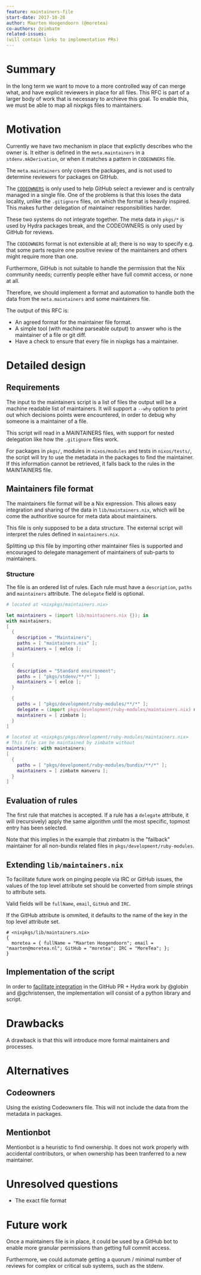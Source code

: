 ```yaml
---
feature: maintainers-file
start-date: 2017-10-28
author: Maarten Hoogendoorn (@moretea)
co-authors: @zimbatm
related-issues: 
(will contain links to implementation PRs)
---
```


# Summary
[summary]: #summary

In the long term we want to move to a more controlled way of can merge what, and have explicit
reviewers in place for all files.
This RFC is part of a larger body of work that is necessary to archieve this goal.
To enable this, we must be able to map all nixpkgs files to maintainers.


# Motivation
[motivation]: #motivation
<!--  Why are we doing this? -->
Currently we have two mechanism in place that explictly describes who the owner is.
It either is defined in the `meta.maintainers` in a `stdenv.mkDerivation`, or when it matches a
pattern in `CODEOWNERS` file.

The `meta.maintainers` only covers the packages, and is not used to determine reviewers
for packages on GitHub.

The [`CODEOWNERS`](https://help.github.com/articles/about-codeowners/)
is only used to help GitHub select a reviewer and is centrally managed in a single file.
One of the problems is that this loses the data locality, unlike the `.gitignore` files, on which
the format is heavily inspired.
This makes further delegation of maintainer responsibilities harder.

These two systems do not integrate together.
The meta data in `pkgs/*` is used by Hydra packages break, and the CODEOWNERS is only used by
GitHub for reviews.

The `CODEOWNERS` format is not extensible at all; there is no way to specify e.g. that some parts
require one positive review of the maintainers and others might require more than one.

Furthermore, GitHub is not suitable to handle the permission that the Nix community needs;
currently people either have full commit access, or none at all.

Therefore, we should implement a format and automation to handle both the data from the
`meta.maintainers` and some maintainers file.

The output of this RFC is:
- An agreed format for the maintainer file format.
- A simple tool (with machine parseable output) to answer who is the maintainer
  of a file or git diff.
- Have a check to ensure that every file in nixpkgs has a maintainer.


# Detailed design
[design]: #detailed-design

<!-- This is the bulk of the RFC. Explain the design in enough detail for somebody
familiar with the ecosystem to understand, and implement.  This should get
into specifics and corner-cases, and include examples of how the feature is
used. -->

## Requirements
The input to the maintainers script is a list of files the output will be a machine readable list
of maintainers. It will support a `--why` option to print out which decisions points were
encountered, in order to debug why someone is a maintainer of a file.

This script will read in a MAINTAINERS files, with support for nested delegation like how the
`.gitignore` files work.

For packages in `pkgs/`, modules in `nixos/modules` and tests in `nixos/tests/`, the script will try to use the metadata in the packages to find the maintainer.
If this information cannot be retrieved, it falls back to the rules in the MAINTAINERS file.


## Maintainers file format
The maintainers file format will be a Nix expression.
This allows easy integration and sharing of the data in `lib/maintainers.nix`,
which will be come the authoritive source for meta data about maintainers.

This file is only supposed to be a data structure.
The external script will interpret the rules defined in `maintainers.nix`.

Splitting up this file by importing other maintainer files is supported and encouraged to
delegate management of maintainers of sub-parts to maintainers.

### Structure
The file is an ordered list of rules.
Each rule must have a `description`, `paths` and `maintainers` attribute.
The `delegate` field is optional.

```nix
# located at <nixpkgs/maintainers.nix>

let maintainers = (import lib/maintainers.nix {}); in
with maintainers;
[
  {
    description = "Maintainers";
    paths = [ "maintainers.nix" ];
    maintainers = [ eelco ];
  }

  {
    description = "Standard environment";
    paths = [ "pkgs/stdenv/**/*" ];
    maintainers = [ eelco ];
  }

  {
    paths = [ "pkgs/development/ruby-modules/**/*" ];
    delegate = (import pkgs/development/ruby-modules/maintainers.nix) maintainers;
    maintainers = [ zimbatm ];
  }
]
```

```nix
# located at <nixpkgs/pkgs/development/ruby-modules/maintainers.nix>
# This file can be maintained by zimbatm without
maintainers: with maintainers;
[
  {
    paths = [ "pkgs/develpoment/ruby-modules/bundix/**/*" ];
    maintainers = [ zimbatm manveru ];
  }
]
```

## Evaluation of rules
The first rule that matches is accepted.
If a rule has a `delegate` attribute, it will (recursively) apply the same algorithm until the
most specific, topmost entry has been selected.

Note that this implies in the example that zimbatm is the "failback" maintainer for all non-bundix
related files in `pkgs/development/ruby-modules`.

## Extending `lib/maintainers.nix`
To facilitate future work on pinging people via IRC or GitHub issues, the values of the top level
attribute set should be converted from simple strings to attribute sets.

Valid fields will be `fullName`, `email`, `GitHub` and `IRC`.

If the GitHub attribute is ommited, it defaults to the name of the key in the top level attribute set.

```
# <nixpkgs/lib/maintainers.nix>
{
  moretea = { fullName = "Maarten Hoogendoorn"; email = "maarten@moretea.nl"; GitHub = "moretea"; IRC = "MoreTea"; };
}

```

## Implementation of the script
In order to [facilitate integration](https://github.com/mayflower/nixbot/issues/9)
in the GitHub PR + Hydra work by @globin and @gchristensen,
the implementation will consist of a python library and script.



# Drawbacks
[drawbacks]: #drawbacks

<!-- Why should we *not* do this? -->

A drawback is that this will introduce more formal maintainers and processes.


# Alternatives
[alternatives]: #alternatives

<!-- What other designs have been considered? What is the impact of not doing this?
-->

## Codeowners
Using the existing Codeowners file. This will not include the data from the metadata in packages.

## Mentionbot
Mentionbot is a heuristic to find ownership.
It does not work properly with accidental contributors, or when ownership has been tranferred to a new maintainer.


# Unresolved questions
[unresolved]: #unresolved-questions

<!-- What parts of the design are still TBD or unknowns? -->

- The exact file format


# Future work
[future]: #future-work
<!-- What future work, if any, would be implied or impacted by this feature
without being directly part of the work? -->
Once a maintainers file is in place, it could be used by a GitHub bot to
enable more granular permissions than getting full commit access.

Furthermore, we could automate getting a quorum / minimal number of reviews
for complex or critical sub systems, such as the stdenv.
